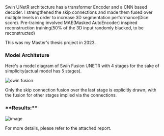 Swin UNetR architecture has a transformer Encoder and a CNN based decoder. I strengthened the skip connections and made them fused over multiple levels in order to increase 3D segmentation performance(Dice score).
Pre-training involved MAE(Masked AutoEncoder) inspired reconstruction training(50% of the 3D input randomly blacked, to be reconstructed)

This was my Master's thesis project in 2023.

<h3>Model Architeture</h3>
Here's a model diagram of Swin Fusion UNETR with 4 stages for the sake of simplicity(actual model has 5 stages).

![swin fusion](https://github.com/user-attachments/assets/c56ef3fc-011b-46c2-b82f-d735cf4abfa2)

Only the skip connection fusion over the last stage is explicitly drawn, with the fusion for other stages implied via the connections.

<h3>**Results:**</h3>

![image](https://github.com/user-attachments/assets/cd4ff77a-2a45-48f1-ade0-220af37ae52f)

For more details, please refer to the attached report.
